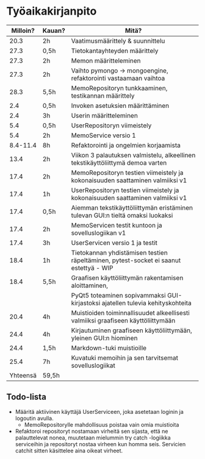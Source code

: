# Työaikakirjanpito

| Milloin? | Kauan? | Mitä?                                                                                 |
| -------- | ------ | ------------------------------------------------------------------------------------- |
| 20.3     | 2h     | Vaatimusmäärittely & suunnittelu                                                      |
| 27.3     | 0,5h   | Tietokantayhteyden määrittely                                                         |
| 27.3     | 2h     | Memon määritteleminen                                                                 |
| 27.3     | 2h     | Vaihto pymongo -> mongoengine, refaktorointi vastaamaan vaihtoa                       |
| 28.3     | 5,5h   | MemoRepositoryn tunkkaaminen, testikannan määrittely                                  |
| 2.4      | 0,5h   | Invoken asetuksien määrittäminen                                                      |
| 2.4      | 3h     | Userin määritteleminen                                                                |
| 5.4      | 0,5h   | UserRepositoryn viimeistely                                                           |
| 5.4      | 2h     | MemoService versio 1                                                                  |
| 8.4-11.4 | 8h     | Refaktorointi ja ongelmien korjaamista                                                |
| 13.4     | 2h     | Viikon 3 palautuksen valmistelu, alkeellinen tekstikäyttöliittymä demoa varten        |
| 17.4     | 2h     | MemoRepositoryn testien viimeistely ja kokonaisuuden saattaminen valmiiksi v1         |
| 17.4     | 1h     | UserRepositoryn testien viimeistely ja kokonaisuuden saattaminen valmiiksi v1         |
| 17.4     | 0,5h   | Aiemman tekstikäyttöliittymän eristäminen tulevan GUI:n tieltä omaksi luokaksi        |
| 17.4     | 2h     | MemoServicen testit kuntoon ja sovelluslogiikan v1                                    |
| 17.4     | 3h     | UserServicen versio 1 ja testit                                                       |
| 18.4     | 1h     | Tietokannan yhdistämisen testien räpeltäminen, pytest-socket ei saanut estettyä - WIP |
| 18.4     | 5,5h   | Graafisen käyttöliittymän rakentamisen aloittaminen,                                  |
|          |        | PyQt5 toteaminen sopivammaksi GUI-kirjastoksi ajatellen tulevia kehityskohteita       |
| 20.4     | 4h     | Muistioiden toiminnallisuudet alkeellisesti valmiiksi graafiseen käyttöliittymään     |
| 24.4     | 4h     | Kirjautuminen graafiseen käyttöliittymään, yleinen GUI:n hiominen                     |
| 24.4     | 1,5h   | Markdown-tuki muistioille                                                             |
| 25.4     | 7h     | Kuvatuki memoihin ja sen tarvitsemat sovelluslogiikat                                 |
| Yhteensä | 59,5h  |                                                                                       |

## Todo-lista

- Määritä aktiivinen käyttäjä UserServiceen, joka asetetaan loginin ja logoutin avulla.
  - MemoRepositorylle mahdollisuus poistaa vain omia muistioita
- Refaktoroi repositoryt nostamaan virheitä sen sijasta, että ne palauttelevat nonea, muutetaan mielummin try catch -logiikka serviceihin ja repositoryt nostaa virheen kun homma seis. Servicien catchit sitten käsittelee aina oikeat virheet.
